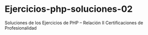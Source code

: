 # Ejercicios-php-soluciones-02
Soluciones de los Ejercicios de PHP – Relación II Certificaciones de Profesionalidad
